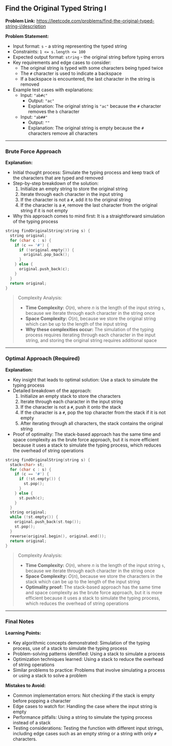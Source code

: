 ## Find the Original Typed String I
**Problem Link:** https://leetcode.com/problems/find-the-original-typed-string-i/description

**Problem Statement:**
- Input format: `s` - a string representing the typed string
- Constraints: `1 <= s.length <= 100`
- Expected output format: `string` - the original string before typing errors
- Key requirements and edge cases to consider:
  - The original string is typed with some characters being typed twice
  - The `#` character is used to indicate a backspace
  - If a backspace is encountered, the last character in the string is removed
- Example test cases with explanations:
  - Input: `"ab#c"`
    - Output: `"ac"`
    - Explanation: The original string is `"ac"` because the `#` character removes the `b` character
  - Input: `"ab##"`
    - Output: `""`
    - Explanation: The original string is empty because the `#` characters remove all characters

---

### Brute Force Approach
**Explanation:**
- Initial thought process: Simulate the typing process and keep track of the characters that are typed and removed
- Step-by-step breakdown of the solution:
  1. Initialize an empty string to store the original string
  2. Iterate through each character in the input string
  3. If the character is not a `#`, add it to the original string
  4. If the character is a `#`, remove the last character from the original string if it is not empty
- Why this approach comes to mind first: It is a straightforward simulation of the typing process

```cpp
string findOriginalString(string s) {
  string original;
  for (char c : s) {
    if (c == '#') {
      if (!original.empty()) {
        original.pop_back();
      }
    } else {
      original.push_back(c);
    }
  }
  return original;
}
```

> Complexity Analysis:
> - **Time Complexity:** $O(n)$, where $n$ is the length of the input string `s`, because we iterate through each character in the string once
> - **Space Complexity:** $O(n)$, because we store the original string which can be up to the length of the input string
> - **Why these complexities occur:** The simulation of the typing process requires iterating through each character in the input string, and storing the original string requires additional space

---

### Optimal Approach (Required)
**Explanation:**
- Key insight that leads to optimal solution: Use a stack to simulate the typing process
- Detailed breakdown of the approach:
  1. Initialize an empty stack to store the characters
  2. Iterate through each character in the input string
  3. If the character is not a `#`, push it onto the stack
  4. If the character is a `#`, pop the top character from the stack if it is not empty
  5. After iterating through all characters, the stack contains the original string
- Proof of optimality: The stack-based approach has the same time and space complexity as the brute force approach, but it is more efficient because it uses a stack to simulate the typing process, which reduces the overhead of string operations

```cpp
string findOriginalString(string s) {
  stack<char> st;
  for (char c : s) {
    if (c == '#') {
      if (!st.empty()) {
        st.pop();
      }
    } else {
      st.push(c);
    }
  }
  string original;
  while (!st.empty()) {
    original.push_back(st.top());
    st.pop();
  }
  reverse(original.begin(), original.end());
  return original;
}
```

> Complexity Analysis:
> - **Time Complexity:** $O(n)$, where $n$ is the length of the input string `s`, because we iterate through each character in the string once
> - **Space Complexity:** $O(n)$, because we store the characters in the stack which can be up to the length of the input string
> - **Optimality proof:** The stack-based approach has the same time and space complexity as the brute force approach, but it is more efficient because it uses a stack to simulate the typing process, which reduces the overhead of string operations

---

### Final Notes

**Learning Points:**
- Key algorithmic concepts demonstrated: Simulation of the typing process, use of a stack to simulate the typing process
- Problem-solving patterns identified: Using a stack to simulate a process
- Optimization techniques learned: Using a stack to reduce the overhead of string operations
- Similar problems to practice: Problems that involve simulating a process or using a stack to solve a problem

**Mistakes to Avoid:**
- Common implementation errors: Not checking if the stack is empty before popping a character
- Edge cases to watch for: Handling the case where the input string is empty
- Performance pitfalls: Using a string to simulate the typing process instead of a stack
- Testing considerations: Testing the function with different input strings, including edge cases such as an empty string or a string with only `#` characters.